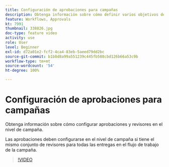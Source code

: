 ```yaml
---
title: Configuración de aprobaciones para campañas
description: Obtenga información sobre cómo definir varios objetivos de entrega mediante flujos de trabajo de segmentación.
feature: Workflows, Approvals
kt: 7991
thumbnail: 338826.jpg
doc-type: feature video
activity: use
role: User
level: Beginner
exl-id: d72a01e2-fcf2-4ca4-83eb-5aeed79dd2bc
source-git-commit: b1b8d8a99a551239c445fb588cbd126b66a53c9b
workflow-type: tm+mt
source-wordcount: '54'
ht-degree: 100%

---
```


# Configuración de aprobaciones para campañas

Obtenga información sobre cómo configurar aprobaciones y revisores en el nivel de campaña.  

Las aprobaciones deben configurarse en el nivel de campaña si tiene el mismo conjunto de revisores para todas las entregas en el flujo de trabajo de la campaña.

>[!VIDEO](https://video.tv.adobe.com/v/338826?quality=12&learn=on)
